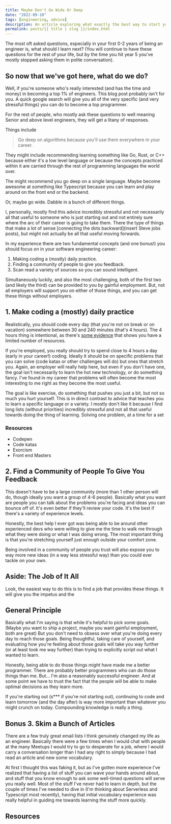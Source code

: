 ```yaml
---
title: Maybe Don't Go Wide Or Deep
date: "2022-09-10"
tags: [engineering, advice]
description: An article exploring what exactly the best way to start your tech career or take next steps
permalink: posts/{{ title | slug }}/index.html
---
```


The most oft asked questions, especially in your first 0-2 years of being an engineer is, what should I learn next? (You will continue to have these questions for the rest of your life, but by the time you hit year 5 you've mostly stopped asking them in polite conversation).

## So now that we've got here, what do we do?

Well, if you're someone who's really interested (and has the time and money) in becoming a top 1% of engineers. This blog post probably isn't for you. A quick google search will give you all of the very specific (and very stressful things) you can do to become a top programmer.

For the rest of people, who mostly ask these questions to well meaning Senior and above level engineers, they will get a litany of responses.

Things include

> Go deep on algorithms because you'll use them everywhere in your career.

They might include recommending learning something like Go, Rust, or C++ because either it's a low level language or because the concepts practiced within it are carried through the rest of programming languages the world over.

The might recommend you go deep on a single language. Maybe become awesome at something like Typescript because you can learn and play around on the front end or the backend.

Or, maybe go wide. Dabble in a bunch of different things.

I, personally, mostly find this advice incredibly stressful and not necessarily all that useful to someone who is just starting out and not entirely sure where the arc of their career is going to take them. There the type of things that make a lot of sense [connecting the dots backward](insert Steve jobs posts), but might not actually be all that useful moving forwards.

In my experience there are two fundamental concepts (and one bonus!) you should focus on in your software engineering career:

1. Making coding a (mostly) daily practice.
2. Finding a community of people to give you feedback.
3. Scan read a variety of sources so you can sound intelligent.

Simultaneously luckily, and also the most challenging, both of the first two (and likely the third) can be provided to you by gainful employment. But, not all employers will support you on either of those things, and you can get these things without employers.

## 1. Make coding a (mostly) daily practice

Realistically, you should code every day (that you're not on break or on vacation) somewhere between 30 and 240 minutes (that's 4 hours). The 4 hours thing is intentional, as there's [some evidence](https://www.washingtonpost.com/lifestyle/wellness/productivity-focus-work-tips/2021/05/31/07453934-bfd0-11eb-b26e-53663e6be6ff_story.html) that shows you have a limited number of resources.

If you're employed, you really should try to spend close to 4 hours a day (early in your career!) coding. Ideally it should be on specific problems that you can solve (code katas or other challenges will do) but ones that stretch you. Again, an employer will really help here, but even if you don't have one, the goal isn't necessarily to learn the hot new technology, or do something fancy. I've found in my career that problems will often become the most interesting to me right as they become the most useful.

The goal is like exercise, do something that pushes you just a bit, but not so much you hurt yourself. This is in direct contrast to advice that teaches you to learn a specific language or a variety. I mostly don't like it because I find long lists (without priorities) incredibly stressful and not all that useful towards doing the thing of learning. Solving one problem, at a time for a set

### Resources

- Codepen
- Code katas
- Exorcism
- Front end Masters

## 2. Find a Community of People To Give You Feedback

This doesn't have to be a large community (more than 1 other person will do, though ideally you want a group of 4-6 people). Basically what you want are people you can talk about the problems you're facing and ideas you can bounce off of. It's even better if they'll review your code. It's the best if there's a variety of experience levels.

Honestly, the best help I ever got was being able to be around other experienced devs who were willing to give me the time to walk me through what they were doing or what I was doing wrong. The most important thing is that you're stretching yourself just enough outside your comfort zone.

Being involved in a community of people you trust will also expose you to way more new ideas (in a way less stressful way) than you could ever tackle on your own.

## Aside: The Job of It All

Look, the easiest way to do this is to find a job that provides these things. It will give you the impetus and the

## General Principle

Basically what I'm saying is that while it's helpful to pick some goals. (Maybe you want to ship a project, maybe you want gainful employment, both are great) But you don't need to obsess over what you're doing every day to reach those goals. Being thoughtful, taking care of yourself, and evaluating how you're feeling about those goals will take you way further (or at least took me way further) than trying to explicitly script out what I wanted to learn.

Honestly, being able to do those things _might_ have made me a better programmer. There are probably better programmers who can do those things than me. But... I'm also a reasonably successful engineer. And at some point we have to trust the fact that the people will be able to make optimal decisions as they learn more.

If you're starting out (s\*\*\* if you're not starting out), continuing to code and learn tomorrow (and the day after) is way more important than whatever you might crunch on today. Compounding knowledge is really a thing.

## Bonus 3. Skim a Bunch of Articles

There are a few truly great email lists I think genuinely changed my life as an engineer. Basically there were a few times when I would chat with people at the many Meetups I would try to go to desperate for a job, where I would carry a conversation longer than I had any right to simply because I had read an article and new some vocabulary.

At first I thought this was faking it, but as I've gotten more experience I've realized that having a list of stuff you can wave your hands around about, and stuff that you know enough to ask some well-timed questions will serve you really well. Most of the stuff I've never had to learn in depth, but the couple of times I've needed to dive in (I'm thinking about Serverless and Typescript most recently), having that initial vocabulary experience was really helpful in guiding me towards learning the stuff more quickly.

## Resources

